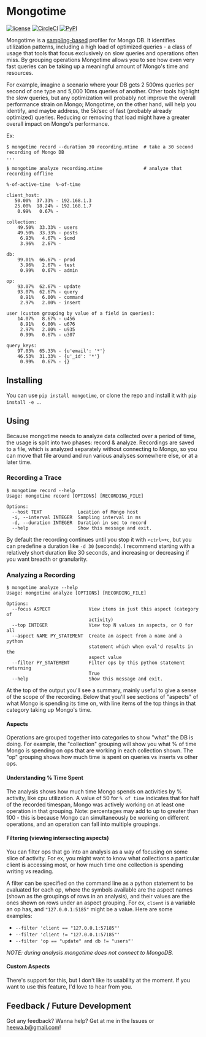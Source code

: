 # Mongotime

[![license](https://img.shields.io/github/license/heewa/mongotime.svg)]()
[![CircleCI](https://img.shields.io/circleci/project/github/heewa/mongotime.svg)]()
[![PyPI](https://img.shields.io/pypi/v/mongotime.svg)]()

Mongotime is a [sampling-based](https://en.wikipedia.org/wiki/Profiling_(computer_programming)#Statistical_profilers) profiler for Mongo DB. It identifies utilization patterns, including a high load of optimized queries - a class of usage that tools that focus exclusively on slow queries and operations often miss. By grouping operations Mongotime allows you to see how even very fast queries can be taking up a meaningful amount of Mongo's time and resources.

For example, imagine a scenario where your DB gets 2 500ms queries per second of one type and 5,000 10ms queries of another. Other tools highlight the slow queries, but any optimization will probably not improve the overall performance strain on Mongo; Mongotime, on the other hand, will help you identify, and maybe address, the 5k/sec of fast (probably already optimized) queries. Reducing or removing that load might have a greater overall impact on Mongo's performance.

Ex:

```
$ mongotime record --duration 30 recording.mtime  # take a 30 second recording of Mongo DB
...

$ mongotime analyze recording.mtime               # analyze that recording offline

%-of-active-time  %-of-time

client_host:
   50.00%  37.33% - 192.168.1.3
   25.00%  18.24% - 192.168.1.7
    0.99%   0.67% -

collection:
    49.50%  33.33% - users
    49.50%  33.33% - posts
     6.93%   4.67% - $cmd
     3.96%   2.67% -

db:
    99.01%  66.67% - prod
     3.96%   2.67% - test
     0.99%   0.67% - admin

op:
    93.07%  62.67% - update
    93.07%  62.67% - query
     8.91%   6.00% - command
     2.97%   2.00% - insert

user (custom grouping by value of a field in queries):
    14.07%   8.67% - u456
     8.91%   6.00% - u676
     2.97%   2.00% - u935
     0.99%   0.67% - u307

query_keys:
    97.03%  65.33% - {u'email': '*'}
    46.53%  31.33% - {u'_id': '*'}
     0.99%   0.67% - {}
```

## Installing

You can use `pip install mongotime`, or clone the repo and install it with `pip install -e .`.


## Using

Because mongotime needs to analyze data collected over a period of time, the usage is split into two phases: record & analyze. Recordings are saved to a file, which is analyzed separately without connecting to Mongo, so you can move that file around and run various analyses somewhere else, or at a later time.

### Recording a Trace

```
$ mongotime record --help
Usage: mongotime record [OPTIONS] [RECORDING_FILE]

Options:
  --host TEXT             Location of Mongo host
  -i, --interval INTEGER  Sampling interval in ms
  -d, --duration INTEGER  Duration in sec to record
  --help                  Show this message and exit.
```

By default the recording continues until you stop it with `<ctrl>+c`, but you can predefine a duration like `-d 30` (seconds). I recommend starting with a relatively short duration like 30 seconds, and increasing or decreasing if you want breadth or granularity.

### Analyzing a Recording

```
$ mongotime analyze --help
Usage: mongotime analyze [OPTIONS] [RECORDING_FILE]

Options:
  --focus ASPECT              View items in just this aspect (category of
                              activity)
  --top INTEGER               View top N values in aspects, or 0 for all
  --aspect NAME PY_STATEMENT  Create an aspect from a name and a python
                              statement which when eval'd results in the
                              aspect value
  --filter PY_STATEMENT       Filter ops by this python statement returning
                              True
  --help                      Show this message and exit.
```

At the top of the output you'll see a summary, mainly useful to give a sense of the scope of the recording. Below that you'll see sections of "aspects" of what Mongo is spending its time on, with line items of the top things in that category taking up Mongo's time.

#### Aspects

Operations are grouped together into categories to show "what" the DB is doing. For example, the "collection" grouping will show you what % of time Mongo is spending on ops that are working in each collection shown. The "op" grouping shows how much time is spent on queries vs inserts vs other ops.

#### Understanding % Time Spent

The analysis shows how much time Mongo spends on activities by % activity, like cpu utilization. A value of 50 for `% of time` indicates that for half of the recorded timespan, Mongo was actively working on at least one operation in that grouping. Note: percentages may add to up to greater than 100 - this is because Mongo can simultaneously be working on different operations, and an operation can fall into multiple groupings.

#### Filtering (viewing intersecting aspects)

You can filter ops that go into an analysis as a way of focusing on some slice of activity. For ex, you might want to know what collections a particular client is accessing most, or how much time one collection is spending writing vs reading.

A filter can be specified on the command line as a python statement to be evaluated for each op, where the symbols available are the aspect names (shown as the groupings of rows in an analysis), and their values are the ones shown on rows under an aspect grouping. For ex, `client` is a variable an op has, and `"127.0.0.1:5185"` might be a value. Here are some examples:

* `--filter 'client == "127.0.0.1:57185"'`
* `--filter 'client != "127.0.0.1:57185"'`
* `--filter 'op == "update" and db != "users"'`

_NOTE: during analysis mongotime does not connect to MongoDB._

#### Custom Aspects

There's support for this, but I don't like its usability at the moment. If you want to use this feature, I'd love to hear from you.


## Feedback / Future Development

Got any feedback? Wanna help? Get at me in the Issues or heewa.b@gmail.com!

